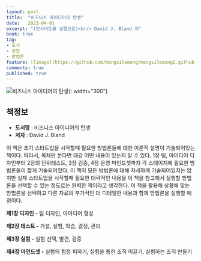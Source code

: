 ```yaml
---
layout: post
title:  "비즈니스 아이디어의 탄생"
date:   2023-04-01
excerpt: "(인사이트를 실행으로)<br/> David J. Bland 저"
book: true
tag:
- 도서
- 창업
- 방법론
feature: ![image](https://github.com/mongsilemong/mongsilemong2.github.io/assets/70885010/9e7da6c2-e7c5-4ffd-bb7e-af0f0c4c8ce3)
comments: true
published: true
---
```


![비즈니스 아이디어의 탄생](https://github.com/mongsilemong/mongsilemong2.github.io/assets/70885010/9e7da6c2-e7c5-4ffd-bb7e-af0f0c4c8ce3){: width="300"} 

## 책정보
   - **도서명** : 비즈니스 아이디어의 탄생
   - **저자** :  David J. Bland

이 책은 초기 스타트업을 시작할때 필요한 방법론들에 대한 이론적 설명이 기술되어있는 책이다. 따라서, 목차만 본다면 대강 어떤 내용이 있는지 알 수 있다. 1장 팀, 아이디어 디자인부터 2장의 단위테스트, 3장 검증, 4장 운영 마인드셋까지 각 스테이지에 필요한 방법론들이 짧게 기술되어있다. 이 책이 모든 방법론에 대해 자세하게 기술되어있지는 않지만 실제 스타트업을 시작할때 필요한 대략적인 내용을 이 책을 참고해서 실행할 방법론을 선택할 수 있는 정도로는 완벽한 책이라고 생각한다. 이 책을 활용해 상황에 맞는 방법론을 선택하고 다른 자료의 부가적인 더 디테일한 내용과 함께 방법론을 실행할 예정이다.

**제1장 디자인 -** 팀 디자인, 아이디어 형성

**제2장 테스트 -** 가설, 실험, 학습, 결정, 관리

**제3장 실험 -** 실험 선택, 발견, 검증

**제4장 마인드셋 -** 실험의 함정 피하기, 실험을 통한 조직 이끌기, 실험하는 조직 만들기

